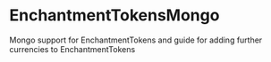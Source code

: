 # EnchantmentTokensMongo

Mongo support for EnchantmentTokens and guide for adding further currencies to EnchantmentTokens
